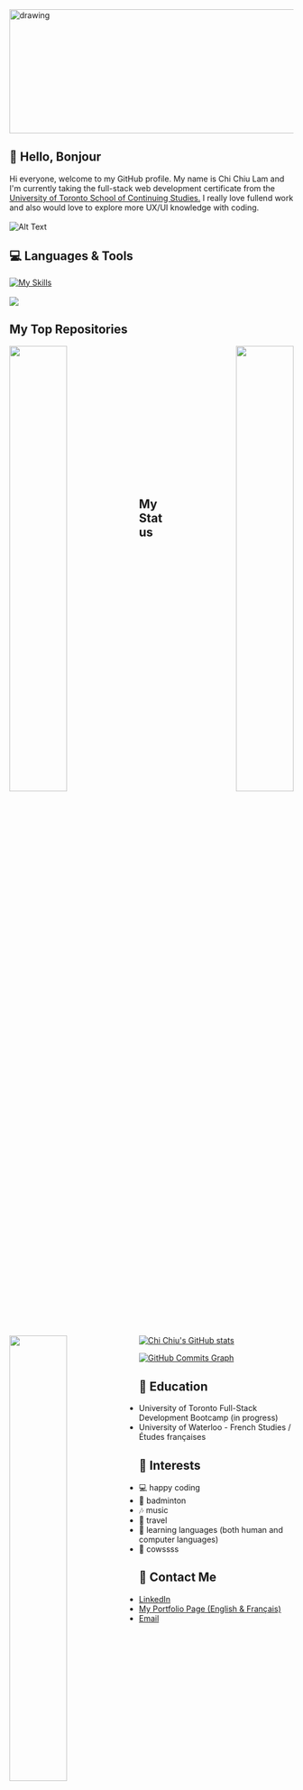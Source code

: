 <img src="https://user-images.githubusercontent.com/108379616/205279704-d56ee5b1-36b4-46bb-b937-baba23f82f44.jpg" alt="drawing" style="width:1500px; height: 220px"/>



## 👋 Hello, Bonjour


Hi everyone, welcome to my GitHub profile. My name is Chi Chiu Lam and I'm currently taking the full-stack web development certificate from the [University of Toronto School of Continuing Studies.](https://bootcamp.learn.utoronto.ca/coding/) I really love fullend work and also would love to explore more UX/UI knowledge with coding.
</br>
</br>
![Alt Text](https://media.giphy.com/media/jTNG3RF6EwbkpD4LZx/giphy.gif)


## 💻 Languages & Tools
[![My Skills](https://skillicons.dev/icons?i=js,html,css,typescript,react,mongodb,mysql,graphql,jquery,bootstrap,sass,materialui)](https://skillicons.dev)
</br>
</br>
<img src="https://github-readme-stats.vercel.app/api/top-langs/?username=chichiulam2022&&theme=aura"/>

## My Top Repositories

<div width="100%" align="center"><a href="https://github.com/chichiulam2022/hotel_booking" align="left"><img align="left" width="45%" src="https://github-readme-stats.vercel.app/api/pin/?username=chichiulam2022&repo=hotel_booking&title_color=0891b2&text_color=ffffff&icon_color=a855f7&bg_color=000000&hide_border=true&locale=en" /></a><a href="https://github.com/chichiulam2022/Portfolio_React" align="right"><img align="right" width="45%" src="https://github-readme-stats.vercel.app/api/pin/?username=chichiulam2022&repo=Portfolio_React&title_color=0891b2&text_color=ffffff&icon_color=a855f7&bg_color=000000&hide_border=true&locale=en" /></a></div><br />
<br />
<br />

<div width="100%" align="center"><a href="https://github.com/chichiulam2022/NoMadTravels_blog" align="left"><img align="left" width="45%" src="https://github-readme-stats.vercel.app/api/pin/?username=chichiulam2022&repo=NoMadTravels_blog&title_color=0891b2&text_color=ffffff&icon_color=a855f7&bg_color=000000&hide_border=true&locale=en" /></a></div>
<br />
<br />
<br />
<br />
<br />
<br />
<br />
<br />
<br />
<br />
<br />

## My Status
[![Chi Chiu's GitHub stats](https://github-readme-stats.vercel.app/api?username=chichiulam2022&show_icons=true&&theme=midnight-purple)](https://github.com/chichiulam2022/github-readme-stats)

<a href="http://www.github.com/chichiulam2022"><img src="https://github-readme-activity-graph.cyclic.app/graph?username=chichiulam2022&bg_color=000000&color=ffffff&line=a855f7&point=ffffff&area_color=000000&area=true&hide_border=true&custom_title=GitHub%20Commits%20Graph" alt="GitHub Commits Graph" /></a>


## 📖 Education
* University of Toronto Full-Stack Development Bootcamp (in progress)
* University of Waterloo - French Studies / Études françaises

## 🚀 Interests
* 💻  happy coding
* 🏸  badminton
* 🎶  music
* 🗽  travel
* 📙  learning languages (both human and computer languages)
* 🐄 cowssss

## 📱 Contact Me
* [LinkedIn](https://www.linkedin.com/in/chichiu-lam-7142a771/)
* [My Portfolio Page (English & Français)](https://chichiulam.netlify.app/)
* [Email](mailto:lamcc90@gmail.com)
